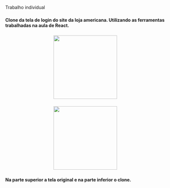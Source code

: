 <p align="left">Trabalho individual</p>

###

<h4 align="left">Clone da tela de login do site da loja americana. Utilizando as ferramentas trabalhadas na aula de React.</h4>

###

<div align="center">
  <img height="200" src="https://i.imgur.com/xHWDJJG.png"  />
</div>

###

<div align="center">
  <img height="200" src="https://i.imgur.com/Hy36tUy.png"  />
</div>

###

<h4 align="left">Na parte superior a tela original e na parte inferior o clone.</h4>

###

